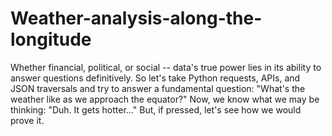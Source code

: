 # Weather-analysis-along-the-longitude
Whether financial, political, or social -- data's true power lies in its ability to answer questions definitively. So let's take Python requests, APIs, and JSON traversals and try to answer a fundamental question: "What's the weather like as we approach the equator?"  Now, we know what we may be thinking: "Duh. It gets hotter..."  But, if pressed, let's see how we would prove it.
